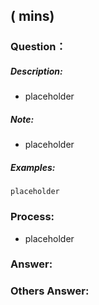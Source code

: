 ##  ( mins)

### Question：

##### Description:
* placeholder

##### Note:
* placeholder

##### Examples:
```
placeholder
```

### Process:
- placeholder

### Answer:

### Others Answer:
